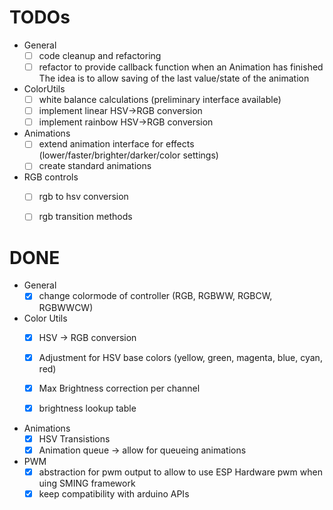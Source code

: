 # TODOs
- General
  - [ ] code cleanup and refactoring
  - [ ] refactor to provide callback function when an Animation has finished 
    The idea is to allow saving of the last value/state of the animation

- ColorUtils
  - [ ] white balance calculations (preliminary interface available)
  - [ ] implement linear HSV->RGB conversion 
  - [ ] implement rainbow HSV->RGB conversion

- Animations
  - [ ] extend animation interface for effects (lower/faster/brighter/darker/color settings)
  - [ ] create standard animations 

- RGB controls
  - [ ] rgb to hsv conversion
  - [ ] rgb transition methods 


# DONE
- General
  - [x] change colormode of controller (RGB, RGBWW, RGBCW, RGBWWCW)

- Color Utils
  - [x] HSV -> RGB conversion
  - [x] Adjustment for HSV base colors (yellow, green, magenta, blue, cyan, red)
  - [x] Max Brightness correction per channel
  - [x] brightness lookup table
  

- Animations
  - [x] HSV Transistions
  - [x] Animation queue -> allow for queueing animations 

- PWM
  - [x] abstraction for pwm output to allow to use ESP Hardware pwm when uing SMING framework
  - [x] keep compatibility with arduino APIs
